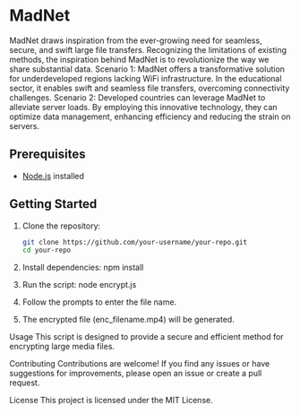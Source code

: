 # MadNet

MadNet draws inspiration from the ever-growing need for seamless, secure, and swift large file transfers. Recognizing the limitations of existing methods, the inspiration behind MadNet is to revolutionize the way we share substantial data. Scenario 1: MadNet offers a transformative solution for underdeveloped regions lacking WiFi infrastructure. In the educational sector, it enables swift and seamless file transfers, overcoming connectivity challenges. Scenario 2: Developed countries can leverage MadNet to alleviate server loads. By employing this innovative technology, they can optimize data management, enhancing efficiency and reducing the strain on servers.

## Prerequisites

- [Node.js](https://nodejs.org/) installed

## Getting Started

1. Clone the repository:

   ```bash
   git clone https://github.com/your-username/your-repo.git
   cd your-repo
   
2. Install dependencies:
   npm install
   
4. Run the script:
   node encrypt.js

5. Follow the prompts to enter the file name.

6. The encrypted file (enc_filename.mp4) will be generated.

Usage
This script is designed to provide a secure and efficient method for encrypting large media files.

Contributing
Contributions are welcome! If you find any issues or have suggestions for improvements, please open an issue or create a pull request.

License
This project is licensed under the MIT License.
